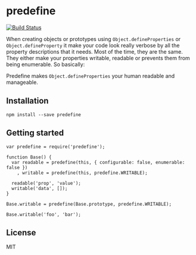 # predefine

[![Build Status](https://travis-ci.org/3rd-Eden/predefine.png)](https://travis-ci.org/3rd-Eden/predefine)

When creating objects or prototypes using `Object.defineProperties` or
`Object.defineProperty` it make your code look really verbose by all the
property descriptions that it needs. Most of the time, they are the same. They
either make your properties writable, readable or prevents them from being
enumerable. So basically:

Predefine makes `Object.defineProperties` your human readable and manageable.

## Installation

```
npm install --save predefine
```

## Getting started

```
var predefine = require('predefine');

function Base() {
  var readable = predefine(this, { configurable: false, enumerable: false })
    , writable = predefine(this, predefine.WRITABLE);

  readable('prop', 'value');
  writable('data', []);
}

Base.writable = predefine(Base.prototype, predefine.WRITABLE);

Base.writable('foo', 'bar');
```

## License

MIT
